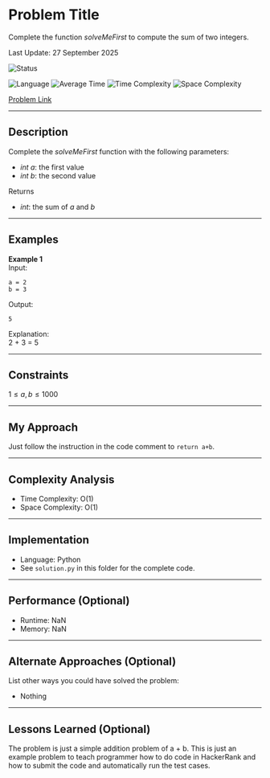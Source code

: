 # Problem Title
Complete the function $solveMeFirst$ to compute the sum of two integers.

Last Update: 27 September 2025

![Status](https://img.shields.io/badge/Status-Solved-brightgreen)
<!-- ![Status](https://img.shields.io/badge/Status-Unsolved-red) -->
![Language](https://img.shields.io/badge/Language-Python-blue)
![Average Time](https://img.shields.io/badge/Avg%20Time-0.0000s-beige)
![Time Complexity](https://img.shields.io/badge/Time%20Complexity-O(1)-9cf)
![Space Complexity](https://img.shields.io/badge/Space%20Complexity-O(1)-9cf)

[Problem Link](https://www.hackerrank.com/challenges/solve-me-first/problem)

---

## Description
Complete the $solveMeFirst$ function with the following parameters:
* $int\ a$: the first value
* $int\ b$: the second value

Returns
- $int$: the sum of $a$ and $b$

---

## Examples
**Example 1**  
Input: <br/>
```
a = 2
b = 3
```

Output: <br/>
```
5
```

Explanation: <br/>
2 + 3 = 5

---

## Constraints
$1 \leq a, b \leq 1000$

---

## My Approach
Just follow the instruction in the code comment to `return a+b`.

---

## Complexity Analysis
* Time Complexity: O(1)
* Space Complexity: O(1)

---

## Implementation
* Language: Python
* See `solution.py` in this folder for the complete code.

---

## Performance (Optional)
* Runtime: NaN
* Memory: NaN

---

## Alternate Approaches (Optional)
List other ways you could have solved the problem:
* Nothing

---

## Lessons Learned (Optional)
The problem is just a simple addition problem of a + b. This is just an example problem to teach programmer how to do code in HackerRank and how to submit the code and automatically run the test cases.
